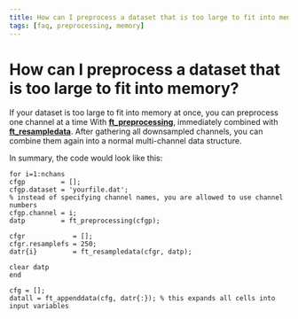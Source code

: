 ```yaml
---
title: How can I preprocess a dataset that is too large to fit into memory?
tags: [faq, preprocessing, memory]
---
```


# How can I preprocess a dataset that is too large to fit into memory?

If your dataset is too large to fit into memory at once, you can preprocess one channel at a time With **[ft_preprocessing](https://github.com/fieldtrip/fieldtrip/blob/release/ft_preprocessing.m)**, immediately combined with **[ft_resampledata](https://github.com/fieldtrip/fieldtrip/blob/release/ft_resampledata.m)**. After gathering all downsampled channels, you can combine them again into a normal multi-channel data structure.

In summary, the code would look like this:

    for i=1:nchans
    cfgp         = [];
    cfgp.dataset = 'yourfile.dat';
    % instead of specifying channel names, you are allowed to use channel numbers
    cfgp.channel = i;
    datp         = ft_preprocessing(cfgp);

    cfgr            = [];
    cfgr.resamplefs = 250;
    datr{i}         = ft_resampledata(cfgr, datp);

    clear datp
    end

    cfg = [];
    datall = ft_appenddata(cfg, datr{:}); % this expands all cells into input variables
